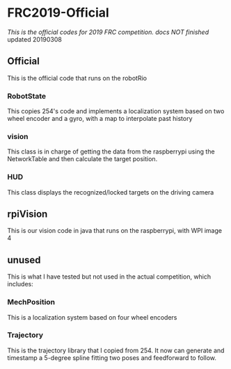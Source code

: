 # FRC2019-Official

*This is the official codes for 2019 FRC competition.*
*docs NOT finished*
updated 20190308

## Official
This is the official code that runs on the robotRio
### RobotState
This copies 254's code and implements a localization system based on two wheel encoder and a gyro, with a map to interpolate past history
### vision
This class is in charge of getting the data from the raspberrypi using the NetworkTable and then calculate the target position.
### HUD
This class displays the recognized/locked targets on the driving camera
## rpiVision
This is our vision code in java that runs on the raspberrypi, with WPI image 4
## unused
This is what I have tested but not used in the actual competition, which includes:
### MechPosition
This is a localization system based on four wheel encoders
### Trajectory
This is the trajectory library that I copied from 254.
It now can generate and timestamp a 5-degree spline fitting two poses and feedforward to follow.
